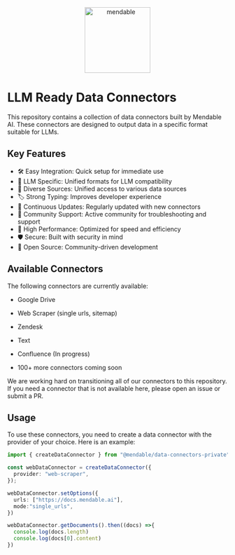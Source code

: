 <div align="center">
  <img alt="mendable" height="150px" src="https://github.com/mendableai/data-connectors/assets/mendable-logo.png">
</div>

# LLM Ready Data Connectors

This repository contains a collection of data connectors built by Mendable AI. These connectors are designed to output data in a specific format suitable for LLMs.

## Key Features
- 🛠️ Easy Integration: Quick setup for immediate use
- 🎯 LLM Specific: Unified formats for LLM compatibility
- 🔗 Diverse Sources: Unified access to various data sources
- 🏷️ Strong Typing: Improves developer experience
- 🔄 Continuous Updates: Regularly updated with new connectors
- 🤝 Community Support: Active community for troubleshooting and support
- 🚀 High Performance: Optimized for speed and efficiency
- 🛡️ Secure: Built with security in mind
- 💯 Open Source: Community-driven development



## Available Connectors

The following connectors are currently available:

- Google Drive
- Web Scraper (single urls, sitemap)
- Zendesk
- Text
- Confluence (In progress)

- 100+ more connectors coming soon

We are working hard on transitioning all of our connectors to this repository. If you need a connector that is not available here, please open an issue or submit a PR.


## Usage

To use these connectors, you need to create a data connector with the provider of your choice. Here is an example:

```typescript
import { createDataConnector } from "@mendable/data-connectors-private";

const webDataConnector = createDataConnector({
  provider: "web-scraper",
});

webDataConnector.setOptions({
  urls: ["https://docs.mendable.ai"],
  mode:"single_urls",
})

webDataConnector.getDocuments().then((docs) =>{
  console.log(docs.length)
  console.log(docs[0].content)
})

```

